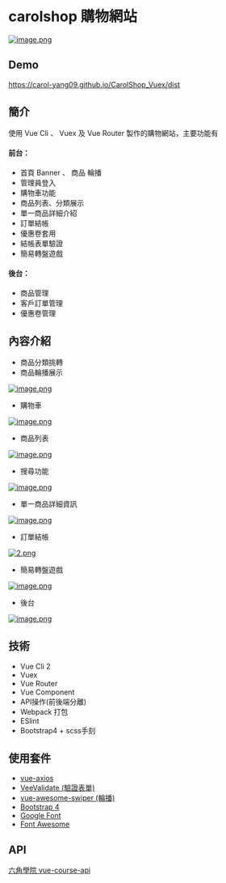 # carolshop 購物網站

[![image.png](https://i.postimg.cc/9MTxhfcQ/image.png)](https://postimg.cc/XGjKK4ZR)

## Demo

https://carol-yang09.github.io/CarolShop_Vuex/dist

## 簡介

使用 Vue Cli 、 Vuex 及 Vue Router 製作的購物網站，主要功能有

#### 前台：
* 首頁 Banner 、 商品 輪播
* 管理員登入
* 購物車功能
* 商品列表、分類展示
* 單一商品詳細介紹
* 訂單結帳
* 優惠卷套用
* 結帳表單驗證
* 簡易轉盤遊戲

#### 後台：
* 商品管理
* 客戶訂單管理
* 優惠卷管理

## 內容介紹

* 商品分類挑轉
* 商品輪播展示

[![image.png](https://i.postimg.cc/3JHq3Vfx/image.png)](https://postimg.cc/F1DpZWQM)

* 購物車

[![image.png](https://i.postimg.cc/bvvMKnC0/image.png)](https://postimg.cc/FY2DSYQ1)

* 商品列表

[![image.png](https://i.postimg.cc/fLjnjsJk/image.png)](https://postimg.cc/47dSsrvT)

* 搜尋功能

[![image.png](https://i.postimg.cc/05dY34qq/image.png)](https://postimg.cc/yWx33vdf)

* 單一商品詳細資訊

[![image.png](https://i.postimg.cc/44tJLChf/image.png)](https://postimg.cc/MX62HFDN)

* 訂單結帳

[![2.png](https://i.postimg.cc/FH8fjcBW/2.png)](https://postimg.cc/751Y4CD0)

* 簡易轉盤遊戲

[![image.png](https://i.postimg.cc/63km2m9z/image.png)](https://postimg.cc/Kk5NCQ3g)

* 後台

[![image.png](https://i.postimg.cc/76yr2hPp/image.png)](https://postimg.cc/yJnGqVZP)

## 技術
* Vue Cli 2
* Vuex
* Vue Router
* Vue Component
* API操作(前後端分離)
* Webpack 打包
* ESlint
* Bootstrap4 + scss手刻

## 使用套件

* [vue-axios](https://github.com/imcvampire/vue-axios)
* [VeeValidate (驗證表單)](https://github.com/baianat/vee-validate)
* [vue-awesome-swiper (輪播)](https://github.com/surmon-china/vue-awesome-swiper)
* [Bootstrap 4](https://bootstrap.hexschool.com/)
* [Google Font](https://fonts.google.com/)
* [Font Awesome ](https://fontawesome.com/)

## API

[六角學院 vue-course-api](https://github.com/hexschool/vue-course-api-wiki/wiki)